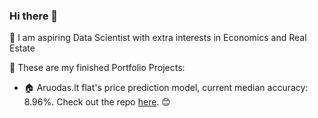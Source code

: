 ### Hi there 👋

🥝 I am aspiring Data Scientist with extra interests in Economics and Real Estate

💼 These are my finished Portfolio Projects:

- 🏠 Aruodas.lt flat's price prediction model, current median accuracy: 8.96%. Check out the repo [here](https://github.com/Kiwisuki/Real-Estate-Price-Prediction). 😊


